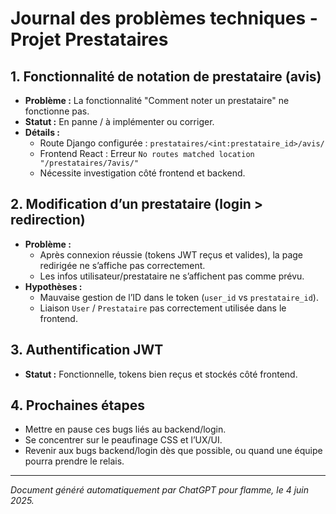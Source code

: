 # Journal des problèmes techniques - Projet Prestataires

## 1. Fonctionnalité de notation de prestataire (avis)
- **Problème :** La fonctionnalité "Comment noter un prestataire" ne fonctionne pas.
- **Statut :** En panne / à implémenter ou corriger.
- **Détails :**  
  - Route Django configurée : `prestataires/<int:prestataire_id>/avis/`  
  - Frontend React : Erreur `No routes matched location "/prestataires/7avis/"`  
  - Nécessite investigation côté frontend et backend.

## 2. Modification d’un prestataire (login > redirection)
- **Problème :**  
  - Après connexion réussie (tokens JWT reçus et valides), la page redirigée ne s’affiche pas correctement.  
  - Les infos utilisateur/prestataire ne s’affichent pas comme prévu.  
- **Hypothèses :**  
  - Mauvaise gestion de l’ID dans le token (`user_id` vs `prestataire_id`).  
  - Liaison `User` / `Prestataire` pas correctement utilisée dans le frontend.  

## 3. Authentification JWT
- **Statut :** Fonctionnelle, tokens bien reçus et stockés côté frontend.

## 4. Prochaines étapes
- Mettre en pause ces bugs liés au backend/login.  
- Se concentrer sur le peaufinage CSS et l’UX/UI.  
- Revenir aux bugs backend/login dès que possible, ou quand une équipe pourra prendre le relais.

---

*Document généré automatiquement par ChatGPT pour flamme, le 4 juin 2025.*
